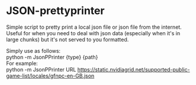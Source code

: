 # JSON-prettyprinter
Simple script to pretty print a local json file or json file from the internet.  
Useful for when you need to deal with json data (especially when it's in large chunks) but it's not served to you formatted.  

Simply use as follows:  
python -m JsonPPrinter {type} {path}  
For example:  
python -m JsonPPrinter URL https://static.nvidiagrid.net/supported-public-game-list/locales/gfnpc-en-GB.json
